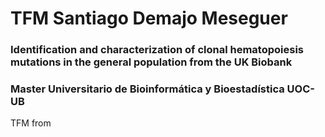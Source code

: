 # TFM Santiago Demajo Meseguer
### Identification and characterization of clonal hematopoiesis mutations in the general population from the UK Biobank
### Master Universitario de Bioinformática y Bioestadística UOC-UB
TFM from 
